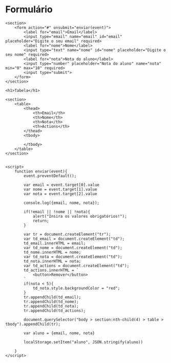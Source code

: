 <!DOCTYPE html>
<html lang="pt-br">
<head>
    <meta charset="UTF-8">
    <meta http-equiv="X-UA-Compatible" content="IE=edge">
    <meta name="viewport" content="width=device-width, initial-scale=1.0">
    <link rel="stylesheet" href="index.css">
    <title>Projeto</title>
</head>
<body>
    <h1>Formulário</h1>

    <section>
        <form action="#" onsubmit="enviar(event)">
            <label for="email">Email</label>
            <input type="email" name="email" id="email" placeholder="Digite o seu email" required>
            <label for="nome">Nome</label>
            <input type="text" name="nome" id="nome" placeholder="Digite o seu nome" required>
            <label for="nota">Nota do aluno</label>
            <input type="number" placeholder="Nota do aluno" name="nota" min="0" max="10" required>
            <input type="submit">
        </form>
    </section>

    <h1>Tabela</h1>

    <section>
        <table>
            <thead>
                <th>Email</th>
                <th>Nome</th>
                <th>Nota</th>
                <th>Actions</th>
            </thead>
            <tbody>

            </tbody>
        </table>
    </section>


    <script>
        function enviar(event){
            event.preventDefault();

            var email = event.target[0].value
            var nome = event.target[1].value
            var nota = event.target[2].value

            console.log({email, nome, nota});

            if(!email || !nome || !nota){
                alert("Insira os valores obrigatórios!");
                return;
            }

            var tr = document.createElement("tr");
            var td_email = document.createElement("td");
            td_email.innerHTML = email;
            var td_nome = document.createElement("td");
            td_nome.innerHTML = nome;
            var td_nota = document.createElement("td");
            td_nota.innerHTML = nota;
            var td_actions = document.createElement("td");
            td_actions.innerHTML = `
                <button>Remover</button>
            `
            if(nota < 5){
                td_nota.style.backgroundColor = "red";
            }
            tr.appendChild(td_email);
            tr.appendChild(td_nome);
            tr.appendChild(td_nota);
            tr.appendChild(td_actions);

            document.querySelector("body > section:nth-child(4) > table > tbody").appendChild(tr);

            var aluno = {email, nome, nota}

            localStorage.setItem("aluno", JSON.stringify(aluno))

        }
    </script>
</body>
</html>
